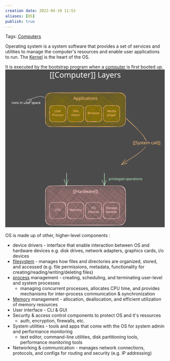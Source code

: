 ```yaml
---
creation date: 2022-04-19 11:53
aliases: [OS]
publish: true
---
```

Tags: [Computers](../Computers.md#) 

Operating system is a system software that provides a set of services and utilities to manage the computer's resources and enable user applications to run. The [Kernel](./Kernel.md#) is the heart of the OS.

It is executed by the bootstrap program when a [computer](../Computers.md#) is first booted up. 
![Drawing_2023-06-19 computer layers diagram.excalidraw.svg](../images/Drawing_2023-06-19%20computer%20layers%20diagram.excalidraw.svg#)

OS is made up of other, higher-level components :
- device drivers - interface that enable interaction between OS and hardware devices e.g. disk drives, network adapters, graphics cards, i/o devices
- [filesystem](./Linux%20Filesystem.md#) - manages how files and directories are organized, stored, and accessed (e.g. file permissions, metadata, functionality for creating/reading/writing/deleting files)
- [process](./Processes%20vs%20Threads.md#) management - creating, scheduling, and terminating user-level and system processes
	- managing concurrent processes, allocates CPU time, and provides mechanisms for inter-process communication & synchronization
- [Memory](Memory.md#) management - allocation, deallocation, and efficient utilization of memory resources
- User interface - CLI  & GUI
- Security & access control components to protect OS and it's resources
	- auth, encryption, firewalls, etc.
- System utilities - tools and apps that come with the OS for system admin and performance monitoring
	- text editor, command-line utilities, disk partitioning tools, performance monitoring tools
 - Networking & communication - manages network connections, protocols, and configs for routing and security (e.g. IP addressing)